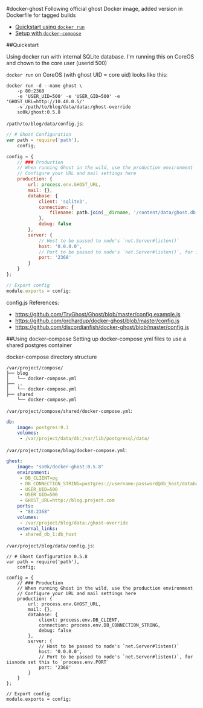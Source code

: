 #docker-ghost
Following official ghost Docker image, added version in Dockerfile for tagged builds

- [Quickstart using `docker run`](#quickstart)
- [Setup with `docker-compose`](#using-docker-compose)

##Quickstart 

Using docker run with internal SQLite database.
I'm running this on CoreOS and chown to the core user (userid 500)


`docker run` on CoreOS (with ghost UID = core uid) looks like this:
```shell
docker run -d --name ghost \
    -p 80:2368 
    -e 'USER_UID=500' -e 'USER_GID=500' -e 'GHOST_URL=http://10.40.0.5/' 
    -v /path/to/blog/data/data:/ghost-override 
    so0k/ghost:0.5.8
```

`/path/to/blog/data/config.js`:
```javascript
// # Ghost Configuration
var path = require('path'),
    config;

config = {
    // ### Production
    // When running Ghost in the wild, use the production environment
    // Configure your URL and mail settings here
    production: {
        url: process.env.GHOST_URL,
        mail: {},
        database: {
            client: 'sqlite3',
            connection: {
                filename: path.join(__dirname, '/content/data/ghost.db')
            },
            debug: false
        },
        server: {
            // Host to be passed to node's `net.Server#listen()`
            host: '0.0.0.0',
            // Port to be passed to node's `net.Server#listen()`, for iisnode set this to `process.env.PORT`
            port: '2368'
        }
    }
};

// Export config
module.exports = config;
```
config.js References:
- https://github.com/TryGhost/Ghost/blob/master/config.example.js
- https://github.com/orchardup/docker-ghost/blob/master/config.js
- https://github.com/discordianfish/docker-ghost/blob/master/config.js

##Using docker-compose
Setting up docker-compose yml files to use a shared postgres container

docker-compose directory structure
```
/var/project/compose/
├── blog
│   └── docker-compose.yml
├── ..
│   └── docker-compose.yml
├── shared
    └── docker-compose.yml
```
`/var/project/compose/shared/docker-compose.yml`:
```yml
db:
    image: postgres:9.3
    volumes:
     - /var/project/data/db:/var/lib/postgresql/data/
```

`/var/project/compose/blog/docker-compose.yml`:
```yml
ghost:
    image: "so0k/docker-ghost:0.5.8"
    environment:
     - DB_CLIENT=pg
     - DB_CONNECTION_STRING=postgres://username:password@db_host/database
     - USER_UID=500
     - USER_GID=500
     - GHOST_URL=http://blog.project.com
    ports:
     - "80:2368"
    volumes:
     - /var/project/blog/data:/ghost-override
    external_links:
     - shared_db_1:db_host
```

`/var/project/blog/data/config.js`:
```
// # Ghost Configuration 0.5.8
var path = require('path'),
    config;

config = {
    // ### Production
    // When running Ghost in the wild, use the production environment
    // Configure your URL and mail settings here
    production: {
        url: process.env.GHOST_URL,
        mail: {},
        database: {
            client: process.env.DB_CLIENT,
            connection: process.env.DB_CONNECTION_STRING,
            debug: false
        },
        server: {
            // Host to be passed to node's `net.Server#listen()`
            host: '0.0.0.0',
            // Port to be passed to node's `net.Server#listen()`, for iisnode set this to `process.env.PORT`
            port: '2368'
        }
    }
};

// Export config
module.exports = config;
```
